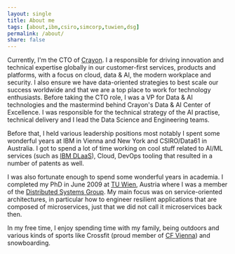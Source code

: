 ```yaml
---
layout: single
title: About me
tags: [about,ibm,csiro,simcorp,tuwien,dsg]
permalink: /about/
share: false
---
```


Currently, I'm the CTO of [Crayon](https://www.crayon.com/). I a responsible for driving innovation and technical expertise globally in our customer-first services, products and platforms, with a focus on cloud, data & AI, the modern workplace and security. I also ensure we have data-oriented strategies to best scale our success worldwide and that we are a top place to work for technology enthusiasts. Before taking the CTO role, I was a VP for Data & AI technologies and the mastermind behind Crayon's Data & AI Center of Excellence. I was responsible for the technical strategy of the AI practise, technical delivery and I lead the Data Science and Engineering teams.

Before that, I held various leadership positions most notably I spent some wonderful years at IBM in Vienna and New York and CSIRO/Data61 in Australia. I got to spend a lot of time working on cool stuff related to AI/ML services (such as [IBM DLaaS](https://www.ibm.com/cloud/deep-learning)), Cloud, DevOps tooling that resulted in a number of patents as well.

I was also fortunate enough to spend some wonderful years in academia. I completed my PhD in June 2009 at [TU Wien](http://www.tuwien.ac.at), Austria where I was a member of the [Distributed Systems Group](http://dsg.tuwien.ac.at). My main focus was on service-oriented architectures, in particular how to engineer resilient applications that are composed of microservices, just that we did not call it microservices back then.

In my free time, I enjoy spending time with my family, being outdoors and various kinds of sports like Crossfit (proud member of [CF Vienna](http://crossfitvienna.at)) and snowboarding.